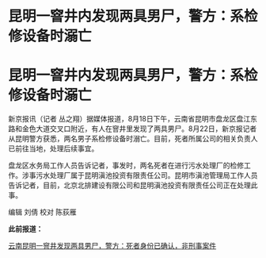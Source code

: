 # 昆明一窨井内发现两具男尸，警方：系检修设备时溺亡

# 昆明一窨井内发现两具男尸，警方：系检修设备时溺亡

新京报讯（记者
丛之翔）据媒体报道，8月18日下午，云南省昆明市盘龙区盘江东路和金色大道交叉口附近，有人在窨井里发现了两具男尸。8月22日，新京报记者从昆明警方获悉，两名男子系检修设备时溺亡。目前，死者所属公司的相关负责人已前往当地，处理后续事宜。

盘龙区水务局工作人员告诉记者，事发时，两名死者在进行污水处理厂的检修工作。涉事污水处理厂属于昆明滇池投资有限责任公司。昆明市滇池管理局工作人员告诉记者，目前，北京北排建设有限公司和昆明滇池投资有限责任公司正在处理此事。

编辑 刘倩 校对 陈荻雁

**此前报道：**

[云南昆明一窨井发现两具男尸，警方：死者身份已确认，非刑事案件](https://new.qq.com/rain/a/20230822A03N0V00)

